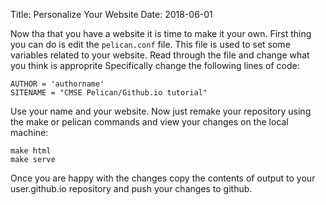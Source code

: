 Title: Personalize Your Website 
Date: 2018-06-01 

Now tha that you have a website it is time to make it your own.  First thing you can do is edit the ```pelican.conf``` file.  This file is used to set some variables related to your website.  Read through the file and change what you think is approprite Specifically change the following lines of code:

```
AUTHOR = 'authorname'
SITENAME = "CMSE Pelican/Github.io tutorial"
```

Use your name and your website.  Now just remake your repository using the make or pelican commands and view your changes on the local machine:

```
make html
make serve
```

Once you are happy with the changes copy the contents of output to your user.github.io repository and push your changes to github.
